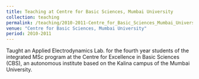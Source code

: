 ```yaml
---
title: Teaching at Centre for Basic Sciences, Mumbai University
collection: teaching
permalink: /teaching/2010-2011-Centre_for_Basic_Sciences_Mumbai_University
venue: "Centre for Basic Sciences, Mumbai University"
period: 2010-2011   
---
```


Taught an Applied Electrodynamics Lab. for the fourth year students of the integrated MSc program at the Centre for Excellence in Basic Sciences (CBS), an autonomous institute based on the Kalina campus of the Mumbai University. 
